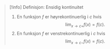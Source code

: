> [!info] Definisjon: Ensidig kontinuitet
>  1. En funksjon $f$ er høyrekontinuerlig i $c$ hvis $$\lim_{x \longrightarrow  c+ }f(x) = f(c). $$
>  2. En funksjon $f$ er venstrekontinuerlig i $c$ hvis $$\lim_{x\longrightarrow c- }f(x) = f(c). $$


